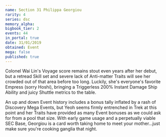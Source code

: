 ```yaml
---
name: Section 31 Philippa Georgiou
rarity: 4
series: dsc
memory_alpha:
bigbook_tier: 2
events: 44
in_portal: true
date: 31/01/2019
obtained: Event
mega: false
published: true
---
```


Colonel Wai Lin's Voyage score remains stout even years after her debut, but a retread Skill set and severe lack of Anti-matter Traits will see her crowded out of that area before too long. Luckily, she's everyone's favorite Empress (sorry Hoshi), bringing a Triggerless 200% Instant Damage Ship Ability and juicy Shuttle metrics to the table.

An up and down Event history includes a bonus tally inflated by a rash of Discovery Mega Events, but Yeoh seems firmly entrenched in Trek at this point and her Traits have provided as many Event bonuses as we could ask for from a pool that size. With early game usage and a perpetually viable SEC Base, Georgiou is a card worth taking home to meet your mother...just make sure you're cooking ganglia that night.
